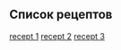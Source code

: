 ## Список рецептов

[recept 1](Salad_Bourgeois.md)
[recept 2](Gazpacho.md)
[recept 3](eggplantpizza.md)
